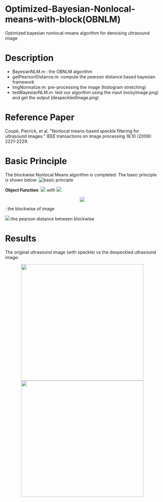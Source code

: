 # Optimized-Bayesian-Nonlocal-means-with-block(OBNLM)
Optimized bayesian nonlocal-means algorithm for denoising ultrasound image

# Description
- BayesianNLM.m : the OBNLM algorithm
- getPearsonDistance.m: compute the pearson distance based bayesian framework
- ImgNormalize.m: pre-processing the image (histogram stretching) 
- testBayesianNLM.m: test our algorithm using the input (noisyImage.png) and get the output (despeckledImage.png)

# Reference Paper
Coupé, Pierrick, et al. "Nonlocal means-based speckle filtering for ultrasound images." IEEE transactions on image processing 18.10 (2009): 2221-2229.

# Basic Principle
The blockwise Nonlocal Means algorithm is completed. The basic principle is shown below:
![basic principle](https://github.com/Xingorno/Figures/blob/master/NLM.png?raw=true)

**Object Function**: <img src="http://latex.codecogs.com/svg.latex?NL(u)(B_j) = \sum_{i\in\Delta_j}w(B_i,B_j)u(Bi)" border="0"/> 
with <img src="http://latex.codecogs.com/svg.latex? w(B_i,B_j)=\frac{1}{Z^j}e^{-\frac{dp(u(B_i),u(B_j))}{h^2}}" border="0"/>

<p align="center"><img src="http://latex.codecogs.com/svg.latex? B" border="0"></p>: the blockwise of image

<img src="http://latex.codecogs.com/svg.latex? dp(u(B_i),u(B_j))" border="0"/>:the pearson distance between blockwise


# Results

The original ultrasound image (with speckle) vs the despeckled ultrasound image:
<p align="center">
  <img src="noisyImage.png" border="0" height = "380" width="400"/>
  <img src="despeckledImage.png" border="0" height="380" width="400"/>
</p>


